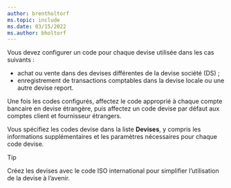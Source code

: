 ```yaml
---
author: brentholtorf
ms.topic: include
ms.date: 03/15/2022
ms.author: bholtorf
---
```

Vous devez configurer un code pour chaque devise utilisée dans les cas suivants :

- achat ou vente dans des devises différentes de la devise société (DS) ;  
- enregistrement de transactions comptables dans la devise locale ou une autre devise report.  

Une fois les codes configurés, affectez le code approprié à chaque compte bancaire en devise étrangère, puis affectez un code devise par défaut aux comptes client et fournisseur étrangers.

Vous spécifiez les codes devise dans la liste **Devises**, y compris les informations supplémentaires et les paramètres nécessaires pour chaque code devise.

> [!TIP]
> Créez les devises avec le code ISO international pour simplifier l’utilisation de la devise à l’avenir.
